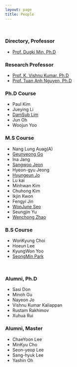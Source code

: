 ```yaml
---
layout: page
title: People
---
```


<br/>

### Directory, Professor
* [Prof. Dugki Min, Ph.D](./DugkiMin)


### Research Professor

* [Prof. K. Vishnu Kumar, Ph.D](./VishnuKumar)
* [Prof. Tuan Anh Nguyen, Ph.D](./AnhNT)


### Ph.D Course

* Paul Kim
* Jueying Li
* [DamSub Lim](./DamsubLim)
* Jun Oh
* Woojun Yoo


### M.S Course

* Nang Lung Auag(A)
* [Geunyeong Go](./GeunyeongGo)
* Ina Jang
* [Sangwoo Jeon](./SangwooJeon)
* Hyeon-gyu Jeong 
* [Hyungeun Jo](./HyunGeunJo)
* Lu kai
* Minhwan Kim
* Chuhong Kim
* Ikjin Kwon
* Fengyi Jin
* [WonJune Seo](./SeoWonJune)
* Seungjin Yu
* [Wenchong Zhao](./WenchongZhao)

### B.S Course

* WonKyung Choi
* Hoeun Lee
* KyungWon Yoo
* [SeongMin Park](./SeongMinPark)

<br/>


### Alumni, Ph.D
* Sasi Don
* Minoh Gu
* Nayeon Jo 
* Vishnu Kumar Kaliappan
* Rustam Rakhimov
* Xuhua Rui

### Alumni, Master
* ChaeYoon Lee
* MinKyu Cho 
* Seon-yeop Lee 
* Sang-hyuk Lee  
* Yashin Oh 

